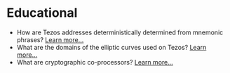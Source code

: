 # Educational

- How are Tezos addresses deterministically determined from mnemonic phrases? [Learn more...](tezos_hd_wallets.md)
- What are the domains of the elliptic curves used on Tezos? [Learn more...](crypto_notes.md)
- What are cryptographic co-processors? [Learn more...](cryptoprocessor.md)



